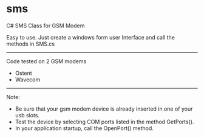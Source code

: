 # sms
C# SMS Class for GSM Modem

Easy to use.
Just create a windows form user Interface and call the methods in SMS.cs

-----------
Code tested on 2 GSM modems
- Ostent
- Wavecom

-----------
Note:
- Be sure that your gsm modem device is already inserted in one of your usb slots.
- Test the device by selecting COM ports listed in the method GetPorts().
- In your application startup, call the OpenPort() method.

